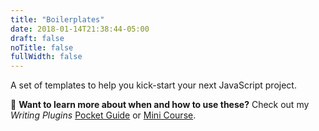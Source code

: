 ```yaml
---
title: "Boilerplates"
date: 2018-01-14T21:38:44-05:00
draft: false
noTitle: false
fullWidth: false
---
```


A set of templates to help you kick-start your next JavaScript project.

<div class="callout">
🚀 <strong>Want to learn more about when and how to use these?</strong> Check out my <em>Writing Plugins</em> <a href="https://gomakethings.com/guides/web-apps/">Pocket Guide</a> or <a href="https://gomakethings.com/courses/web-apps/">Mini Course</a>.
</div>